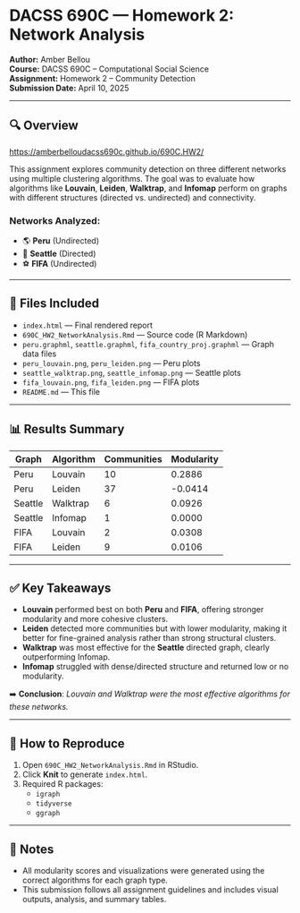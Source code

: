 # DACSS 690C — Homework 2: Network Analysis  
**Author:** Amber Bellou  
**Course:** DACSS 690C – Computational Social Science  
**Assignment:** Homework 2 – Community Detection  
**Submission Date:** April 10, 2025  

---

## 🔍 Overview

https://amberbelloudacss690c.github.io/690C.HW2/

This assignment explores community detection on three different networks using multiple clustering algorithms. The goal was to evaluate how algorithms like **Louvain**, **Leiden**, **Walktrap**, and **Infomap** perform on graphs with different structures (directed vs. undirected) and connectivity.

### Networks Analyzed:
- 🌎 **Peru** (Undirected)
- 🌆 **Seattle** (Directed)
- ⚽ **FIFA** (Undirected)

---

## 📁 Files Included

- `index.html` — Final rendered report
- `690C_HW2_NetworkAnalysis.Rmd` — Source code (R Markdown)
- `peru.graphml`, `seattle.graphml`, `fifa_country_proj.graphml` — Graph data files
- `peru_louvain.png`, `peru_leiden.png` — Peru plots  
- `seattle_walktrap.png`, `seattle_infomap.png` — Seattle plots  
- `fifa_louvain.png`, `fifa_leiden.png` — FIFA plots  
- `README.md` — This file

---

## 📊 Results Summary

| Graph    | Algorithm | Communities | Modularity |
|----------|-----------|-------------|------------|
| Peru     | Louvain   | 10          | 0.2886     |
| Peru     | Leiden    | 37          | -0.0414    |
| Seattle  | Walktrap  | 6           | 0.0926     |
| Seattle  | Infomap   | 1           | 0.0000     |
| FIFA     | Louvain   | 2           | 0.0308     |
| FIFA     | Leiden    | 9           | 0.0106     |

---

## ✅ Key Takeaways

- **Louvain** performed best on both **Peru** and **FIFA**, offering stronger modularity and more cohesive clusters.
- **Leiden** detected more communities but with lower modularity, making it better for fine-grained analysis rather than strong structural clusters.
- **Walktrap** was most effective for the **Seattle** directed graph, clearly outperforming Infomap.
- **Infomap** struggled with dense/directed structure and returned low or no modularity.

➡️ **Conclusion**: *Louvain and Walktrap were the most effective algorithms for these networks.*

---

## 🔁 How to Reproduce

1. Open `690C_HW2_NetworkAnalysis.Rmd` in RStudio.
2. Click **Knit** to generate `index.html`.
3. Required R packages:
   - `igraph`
   - `tidyverse`
   - `ggraph`

---

## 📌 Notes

- All modularity scores and visualizations were generated using the correct algorithms for each graph type.
- This submission follows all assignment guidelines and includes visual outputs, analysis, and summary tables.
